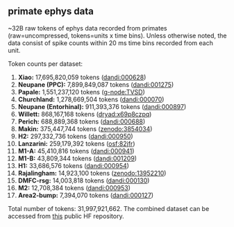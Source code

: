 ## primate ephys data

~32B raw tokens of ephys data recorded from primates (raw=uncompressed, tokens=units x time bins). Unless otherwise noted, the data consist of spike counts within 20 ms time bins recorded from each unit. 

Token counts per dataset:

1. **Xiao:** 17,695,820,059 tokens ([dandi:000628](https://dandiarchive.org/dandiset/000628))
2. **Neupane (PPC):** 7,899,849,087 tokens ([dandi:001275](https://dandiarchive.org/dandiset/001275))
3. **Papale:** 1,551,237,120 tokens ([g-node:TVSD](https://gin.g-node.org/paolo_papale/TVSD))
4. **Churchland:** 1,278,669,504 tokens ([dandi:000070](https://dandiarchive.org/dandiset/000070))
5. **Neupane (Entorhinal):** 911,393,376 tokens ([dandi:000897](https://dandiarchive.org/dandiset/000897))
6. **Willett:** 868,167,168 tokens ([dryad:x69p8czpq](https://datadryad.org/stash/dataset/doi:10.5061/dryad.x69p8czpq))
7. **Perich:** 688,889,368 tokens ([dandi:000688](https://dandiarchive.org/dandiset/000688))
8. **Makin:** 375,447,744 tokens ([zenodo:3854034](https://zenodo.org/records/3854034))
9. **H2:** 297,332,736 tokens ([dandi:000950](https://dandiarchive.org/dandiset/000950))
10. **Lanzarini:** 259,179,392 tokens ([osf:82jfr](https://osf.io/82jfr/))
12. **M1-A:** 45,410,816 tokens ([dandi:000941](https://dandiarchive.org/dandiset/000941))
13. **M1-B:** 43,809,344 tokens ([dandi:001209](https://dandiarchive.org/dandiset/001209))
14. **H1:** 33,686,576 tokens ([dandi:000954](https://dandiarchive.org/dandiset/000954))
15. **Rajalingham:** 14,923,100 tokens ([zenodo:13952210](https://zenodo.org/records/13952210))
15. **DMFC-rsg:** 14,003,818 tokens ([dandi:000130](https://dandiarchive.org/dandiset/000130))
16. **M2:** 12,708,384 tokens ([dandi:000953](https://dandiarchive.org/dandiset/000953))
17. **Area2-bump:** 7,394,070 tokens ([dandi:000127](https://dandiarchive.org/dandiset/000127))

Total number of tokens: 31,997,921,662. The combined dataset can be accessed from [this](https://huggingface.co/datasets/eminorhan/neural-bench-primate) public HF repository.

